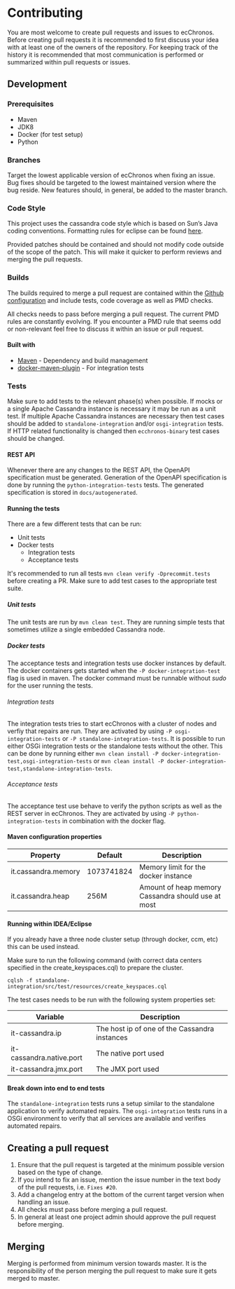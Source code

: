 # Contributing

You are most welcome to create pull requests and issues to ecChronos.
Before creating pull requests it is recommended to first discuss your idea with at least one of the owners of the repository.
For keeping track of the history it is recommended that most communication is performed or summarized within pull requests or issues.

## Development

### Prerequisites

* Maven
* JDK8
* Docker (for test setup)
* Python

### Branches

Target the lowest applicable version of ecChronos when fixing an issue.
Bug fixes should be targeted to the lowest maintained version where the bug reside.
New features should, in general, be added to the master branch.

### Code Style

This project uses the cassandra code style which is based on Sun’s Java coding conventions.
Formatting rules for eclipse can be found [here](../code_style.xml).

Provided patches should be contained and should not modify code outside of the scope of the patch.
This will make it quicker to perform reviews and merging the pull requests.

### Builds

The builds required to merge a pull request are contained within the [Github configuration](../.github/workflows/actions.yml) and include tests, code coverage as well as PMD checks.

All checks needs to pass before merging a pull request.
The current PMD rules are constantly evolving.
If you encounter a PMD rule that seems odd or non-relevant feel free to discuss it within an issue or pull request.

#### Built with

* [Maven](https://maven.apache.org) - Dependency and build management
* [docker-maven-plugin](https://github.com/fabric8io/docker-maven-plugin) - For integration tests

### Tests

Make sure to add tests to the relevant phase(s) when possible.
If mocks or a single Apache Cassandra instance is necessary it may be run as a unit test.
If multiple Apache Cassandra instances are necessary then test cases should be added to `standalone-integration` and/or `osgi-integration` tests.
If HTTP related functionality is changed then `ecchronos-binary` test cases should be changed.

#### REST API

Whenever there are any changes to the REST API, the OpenAPI specification must be generated.
Generation of the OpenAPI specification is done by running the `python-integration-tests` tests.
The generated specification is stored in `docs/autogenerated`.

#### Running the tests

There are a few different tests that can be run:

* Unit tests
* Docker tests
  * Integration tests
  * Acceptance tests

It's recommended to run all tests `mvn clean verify -Dprecommit.tests` before creating a PR.
Make sure to add test cases to the appropriate test suite.

##### Unit tests

The unit tests are run by `mvn clean test`.
They are running simple tests that sometimes utilize a single embedded Cassandra node.

##### Docker tests

The acceptance tests and integration tests use docker instances by default.
The docker containers gets started when the `-P docker-integration-test` flag is used in maven.
The docker command must be runnable without *sudo* for the user running the tests.

###### Integration tests

The integration tests tries to start ecChronos with a cluster of nodes and verfiy that repairs are run.
They are activated by using `-P osgi-integration-tests` or `-P standalone-integration-tests`.
It is possible to run either OSGi integration tests or the standalone tests without the other.
This can be done by running either `mvn clean install -P docker-integration-test,osgi-integration-tests` or `mvn clean install -P docker-integration-test,standalone-integration-tests`.

###### Acceptance tests

The acceptance test use behave to verify the python scripts as well as the REST server in ecChronos.
They are activated by using `-P python-integration-tests` in combination with the docker flag.

#### Maven configuration properties

| Property                   | Default    | Description                                              |
|----------------------------|------------|----------------------------------------------------------|
| it.cassandra.memory        | 1073741824 | Memory limit for the docker instance                     |
| it.cassandra.heap          | 256M       | Amount of heap memory Cassandra should use at most       |

#### Running within IDEA/Eclipse

If you already have a three node cluster setup (through docker, ccm, etc) this can be used instead.

Make sure to run the following command (with correct data centers specified in the create_keyspaces.cql) to prepare the cluster.
```
cqlsh -f standalone-integration/src/test/resources/create_keyspaces.cql
```

The test cases needs to be run with the following system properties set:

| Variable                 |  Description                                  |
|--------------------------|-----------------------------------------------|
| it-cassandra.ip          | The host ip of one of the Cassandra instances |
| it-cassandra.native.port | The native port used                          |
| it-cassandra.jmx.port    | The JMX port used                             |

#### Break down into end to end tests

The `standalone-integration` tests runs a setup similar to the standalone application to verify automated repairs.
The `osgi-integration` tests runs in a OSGi environment to verify that all services are available and verifies automated repairs.

## Creating a pull request

1. Ensure that the pull request is targeted at the minimum possible version based on the type of change.
2. If you intend to fix an issue, mention the issue number in the text body of the pull requests, i.e. `Fixes #20`.
3. Add a changelog entry at the bottom of the current target version when handling an issue.
4. All checks must pass before merging a pull request.
5. In general at least one project admin should approve the pull request before merging.

## Merging

Merging is performed from minimum version towards master.
It is the responsibility of the person merging the pull request to make sure it gets merged to master.

